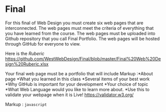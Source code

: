 # Final
For this final of Web Design you must create six web pages that are interconnected. The web pages must meet the criteria of everything that you have learned from the course. The web pages must be uploaded into Github repository that you call Final Portfolio. The web pages will be hosted through GitHub for everyone to view.

Here is the *Ruberic* 
https://github.com/WestWebDesign/Final/blob/master/Final%20Web%20Design%20Ruberic.xlsx



Your final web page must be a portfolio that will include
Markup :*About page
*What you learned in this class
*Several items of your best work
*Why GitHub is important for your development
*Your choice of topic
*What Web Language would you like to learn more about. 
*Use this to validate your webpage when it is Live!
https://validator.w3.org/


Markup : ```javascript
         ```
